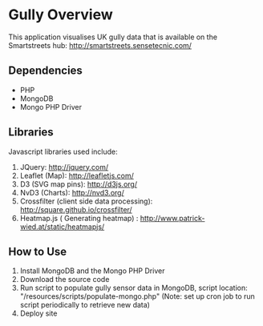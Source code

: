 Gully Overview
==============
This application visualises UK gully data that is available on the Smartstreets hub: http://smartstreets.sensetecnic.com/

Dependencies
------------
- PHP
- MongoDB
- Mongo PHP Driver

Libraries
---------
Javascript libraries used include:
1. JQuery: http://jquery.com/
2. Leaflet (Map): http://leafletjs.com/
3. D3 (SVG map pins): http://d3js.org/
4. NvD3 (Charts): http://nvd3.org/
5. Crossfilter (client side data processing): http://square.github.io/crossfilter/
6. Heatmap.js ( Generating heatmap) : http://www.patrick-wied.at/static/heatmapjs/


How to Use
----------
1. Install MongoDB and the Mongo PHP Driver
2. Download the source code
3. Run script to populate gully sensor data in MongoDB, script location: "/resources/scripts/populate-mongo.php" (Note: set up cron job to run script periodically to retrieve new data)
4. Deploy site

